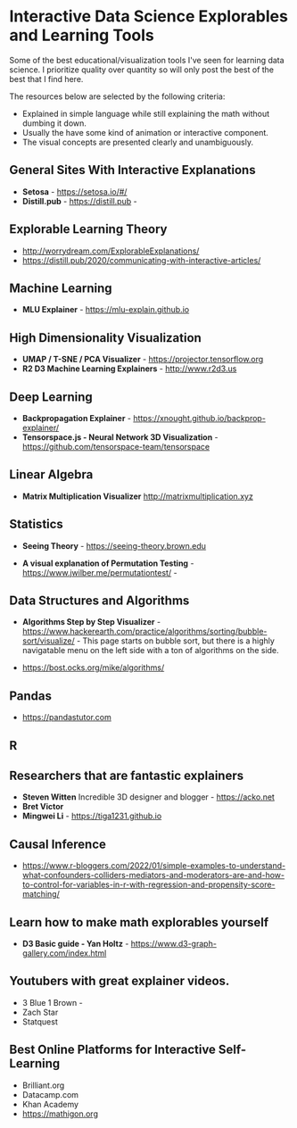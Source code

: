 # Interactive Data Science Explorables and Learning Tools

Some of the best educational/visualization tools I've seen for learning data science.  I prioritize quality over quantity so will only post the best of the best that I find here. 

The resources below are selected by the following criteria:
* Explained in simple language while still explaining the math without dumbing it down.
* Usually the have some kind of animation or interactive component.
* The visual concepts are presented clearly and unambiguously.

## General Sites With Interactive Explanations
* **Setosa** - https://setosa.io/#/
* **Distill.pub** - https://distill.pub - 


## Explorable Learning Theory
* http://worrydream.com/ExplorableExplanations/
* https://distill.pub/2020/communicating-with-interactive-articles/


## Machine Learning 
* **MLU Explainer** - https://mlu-explain.github.io

## High Dimensionality Visualization
* **UMAP / T-SNE / PCA Visualizer** - https://projector.tensorflow.org
* **R2 D3 Machine Learning Explainers** - http://www.r2d3.us

## Deep Learning

* **Backpropagation Explainer** - https://xnought.github.io/backprop-explainer/
* **Tensorspace.js - Neural Network 3D Visualization** - https://github.com/tensorspace-team/tensorspace

## Linear Algebra

* **Matrix Multiplication Visualizer** http://matrixmultiplication.xyz

## Statistics

* **Seeing Theory** - https://seeing-theory.brown.edu

* **A visual explanation of Permutation Testing** - https://www.jwilber.me/permutationtest/ - 

## Data Structures and Algorithms
* **Algorithms Step by Step Visualizer** - https://www.hackerearth.com/practice/algorithms/sorting/bubble-sort/visualize/ - This page starts on bubble sort, but there is a highly navigatable menu on the left side with a ton of algorithms on the side.

* https://bost.ocks.org/mike/algorithms/


## Pandas

* https://pandastutor.com

## R

## Researchers that are fantastic explainers

* **Steven Witten** Incredible 3D designer and blogger - https://acko.net
* **Bret Victor**
* **Mingwei Li** - https://tiga1231.github.io

## Causal Inference
* https://www.r-bloggers.com/2022/01/simple-examples-to-understand-what-confounders-colliders-mediators-and-moderators-are-and-how-to-control-for-variables-in-r-with-regression-and-propensity-score-matching/

## Learn how to make math explorables yourself

* **D3 Basic guide - Yan Holtz** -  https://www.d3-graph-gallery.com/index.html

## Youtubers with great explainer videos.

* 3 Blue 1 Brown - 
* Zach Star
* Statquest

## Best Online Platforms for Interactive Self-Learning

* Brilliant.org
* Datacamp.com
* Khan Academy
* https://mathigon.org

